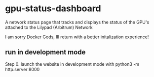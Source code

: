 # gpu-status-dashboard
A network status page that tracks and displays the status of the GPU's attached to the Lilypad (Arbitrum) Network

I am sorry Docker Gods, Ill return with a better initalization experience!

## run in development mode

Step 0. launch the website in development mode with python3 -m http.server 8000